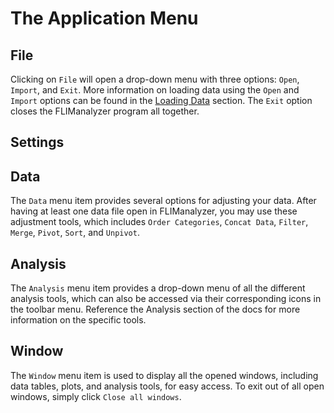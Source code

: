 # The Application Menu

## File

Clicking on `File` will open a drop-down menu with three options: `Open`, `Import`, and `Exit`. More information on loading data using the `Open` and `Import` options can be found in the [Loading Data](/userguide/data/index) section. The `Exit` option closes the FLIManalyzer program all together.

    
## Settings

## Data

The `Data` menu item provides several options for adjusting your data. After having at least one data file open in FLIManalyzer, you may use these adjustment tools, which includes `Order Categories`, `Concat Data`, `Filter`, `Merge`, `Pivot`, `Sort`, and `Unpivot`. 

## Analysis

The `Analysis` menu item provides a drop-down menu of all the different analysis tools, which can also be accessed via their corresponding icons in the toolbar menu. Reference the Analysis section of the docs for more information on the specific tools.

## Window
The `Window` menu item is used to display all the opened windows, including data tables, plots, and analysis tools, for easy access. To exit out of all open windows, simply click `Close all windows`.

